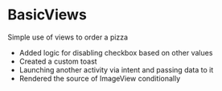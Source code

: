 # BasicViews
Simple use of views to order a pizza

- Added logic for disabling checkbox based on other values
- Created a custom toast
- Launching another activity via intent and passing data to it
- Rendered the source of ImageView conditionally
